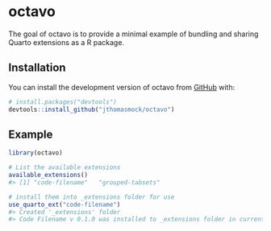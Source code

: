 
# octavo

<!-- badges: start -->
<!-- badges: end -->

The goal of octavo is to provide a minimal example of bundling and sharing Quarto extensions as a R package.

## Installation

You can install the development version of octavo from [GitHub](https://github.com/) with:

``` r
# install.packages("devtools")
devtools::install_github("jthomasmock/octavo")
```

## Example



``` r
library(octavo)

# List the available extensions
available_extensions()
#> [1] "code-filename"   "grouped-tabsets"

# install them into _extensions folder for use
use_quarto_ext("code-filename")
#> Created '_extensions' folder
#> Code Filename v 0.1.0 was installed to _extensions folder in current working directory.
```

